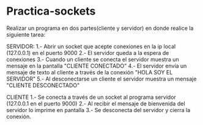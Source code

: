 # Practica-sockets
Realizar un programa en dos partes(cliente y servidor) en donde realice la siguiente tarea:

SERVIDOR:
1.- Abrir un socket que acepte conexiones en la ip local (127.0.0.1) en el puerto 9000
2.- El servidor queda a la espera de conexiones
3.- Cuando un cliente se conecta el servidor muestra un mensaje en la pantalla "CLIENTE CONECTADO"
4.- El servidor envía un mensaje de texto al cliente a través de la conexión "HOLA SOY EL SERVIDOR"
5.- Al desconectarse un cliente el servidor muestra un mensaje "CLIENTE DESCONECTADO"

CLIENTE
1.- Se conecta a través de un socket al programa servidor (127.0.0.1 en el puerto 9000)
2.- Al recibir el mensaje de bienvenida del servidor lo imprime en pantalla
3.- Se desconecta del servidor y cierra la conexión.

